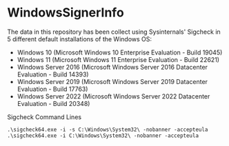 # WindowsSignerInfo
 
The data in this repository has been collect using Sysinternals' Sigcheck in 5 different default installations of the Windows OS:

- Windows 10 (Microsoft Windows 10 Enterprise Evaluation - Build 19045)
- Windows 11 (Microsoft Windows 11 Enterprise Evaluation - Build 22621)
- Windows Server 2016 (Microsoft Windows Server 2016 Datacenter Evaluation - Build 14393)
- Windows Server 2019 (Microsoft Windows Server 2019 Datacenter Evaluation - Build 17763)
- Windows Server 2022 (Microsoft Windows Server 2022 Datacenter Evaluation - Build 20348)

Sigcheck Command Lines
```
.\sigcheck64.exe -i -s C:\Windows\System32\ -nobanner -accepteula
.\sigcheck64.exe -i C:\Windows\System32\ -nobanner -accepteula
```
